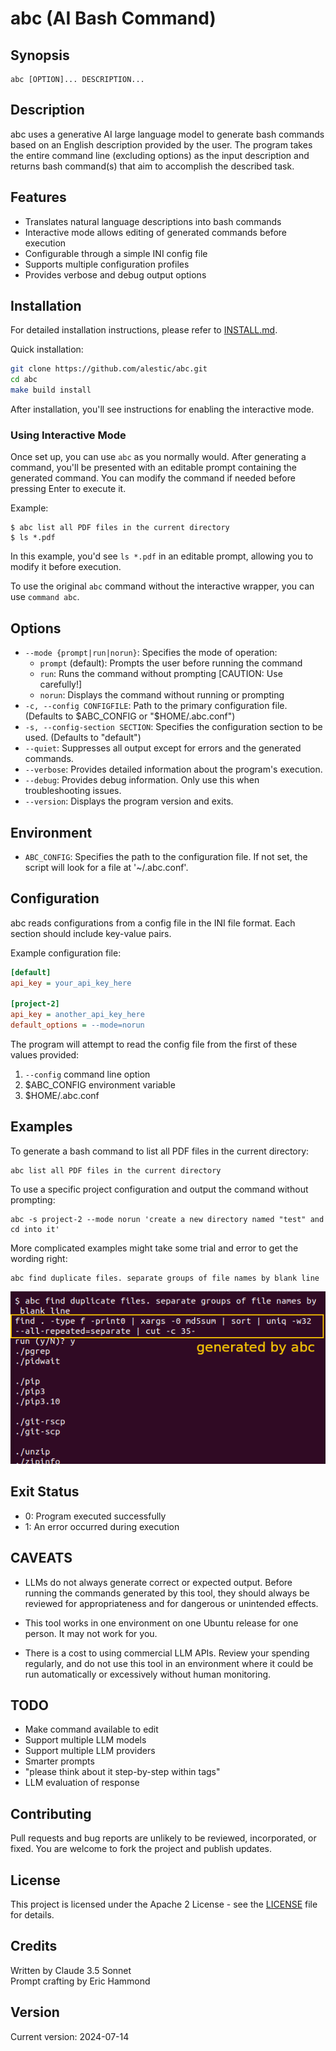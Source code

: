 # abc (AI Bash Command)

## Synopsis

```
abc [OPTION]... DESCRIPTION...
```

## Description

abc uses a generative AI large language model to generate bash commands based on an English description provided by the user. The program takes the entire command line (excluding options) as the input description and returns bash command(s) that aim to accomplish the described task.

## Features

- Translates natural language descriptions into bash commands
- Interactive mode allows editing of generated commands before execution
- Configurable through a simple INI config file
- Supports multiple configuration profiles
- Provides verbose and debug output options

## Installation

For detailed installation instructions, please refer to [INSTALL.md](INSTALL.md).

Quick installation:

```bash
git clone https://github.com/alestic/abc.git
cd abc
make build install
```

After installation, you'll see instructions for enabling the interactive mode.

### Using Interactive Mode

Once set up, you can use `abc` as you normally would. After generating a command, you'll be presented with an editable prompt containing the generated command. You can modify the command if needed before pressing Enter to execute it.

Example:

```
$ abc list all PDF files in the current directory
$ ls *.pdf
```

In this example, you'd see `ls *.pdf` in an editable prompt, allowing you to modify it before execution.

To use the original `abc` command without the interactive wrapper, you can use `command abc`.

## Options

- `--mode {prompt|run|norun}`: Specifies the mode of operation:
  - `prompt` (default): Prompts the user before running the command
  - `run`: Runs the command without prompting [CAUTION: Use carefully!]
  - `norun`: Displays the command without running or prompting
- `-c, --config CONFIGFILE`: Path to the primary configuration file. (Defaults to $ABC_CONFIG or "$HOME/.abc.conf")
- `-s, --config-section SECTION`: Specifies the configuration section to be used. (Defaults to "default")
- `--quiet`: Suppresses all output except for errors and the generated commands.
- `--verbose`: Provides detailed information about the program's execution.
- `--debug`: Provides debug information. Only use this when troubleshooting issues.
- `--version`: Displays the program version and exits.

## Environment

- `ABC_CONFIG`: Specifies the path to the configuration file. If not set, the script will look for a file at '~/.abc.conf'.

## Configuration

abc reads configurations from a config file in the INI file format. Each section should include key-value pairs.

Example configuration file:

```ini
[default]
api_key = your_api_key_here

[project-2]
api_key = another_api_key_here
default_options = --mode=norun
```

The program will attempt to read the config file from the first of these values provided:
1. `--config` command line option
2. $ABC_CONFIG environment variable
3. $HOME/.abc.conf

## Examples

To generate a bash command to list all PDF files in the current directory:

```
abc list all PDF files in the current directory
```

To use a specific project configuration and output the command without prompting:

```
abc -s project-2 --mode norun 'create a new directory named "test" and cd into it'
```

More complicated examples might take some trial and error to get the wording right:

```
abc find duplicate files. separate groups of file names by blank line
```

![Example usage of abc](example-02.png)

## Exit Status

- 0: Program executed successfully
- 1: An error occurred during execution

## CAVEATS

- LLMs do not always generate correct or expected output. Before running the commands generated by this tool, they should always be reviewed for appropriateness and for dangerous or unintended effects.

- This tool works in one environment on one Ubuntu release for one person. It may not work for you.

- There is a cost to using commercial LLM APIs. Review your spending regularly, and do not use this tool in an environment where it could be run automatically or excessively without human monitoring.

## TODO

- Make command available to edit
- Support multiple LLM models
- Support multiple LLM providers
- Smarter prompts
- "please think about it step-by-step within <thinking></thinking> tags"
- LLM evaluation of response

## Contributing

Pull requests and bug reports are unlikely to be reviewed, incorporated, or fixed. You are welcome to fork the project and publish updates.

## License

This project is licensed under the Apache 2 License - see the [LICENSE](LICENSE) file for details.

## Credits

Written by Claude 3.5 Sonnet<br>
Prompt crafting by Eric Hammond

## Version

Current version: 2024-07-14
